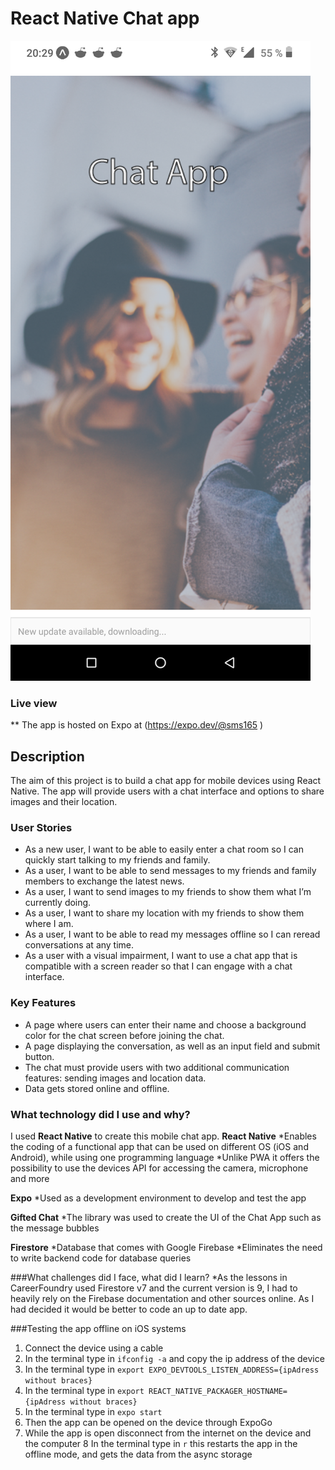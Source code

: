 # React Native Chat app
![app screenshot](/assets/chat-app-screenshpt.png)

### Live view
** The app is hosted on Expo at (https://expo.dev/@sms165 )
## Description
The aim of this project is to build a chat app for mobile devices using React Native. The app will provide users with a chat interface and options to share images and their location.

### User Stories
* As a new user, I want to be able to easily enter a chat room so I can quickly start talking to my friends and family.
* As a user, I want to be able to send messages to my friends and family members to exchange the latest news.
* As a user, I want to send images to my friends to show them what I’m currently doing.
* As a user, I want to share my location with my friends to show them where I am.
* As a user, I want to be able to read my messages offline so I can reread conversations at any
time.
* As a user with a visual impairment, I want to use a chat app that is compatible with a screen
reader so that I can engage with a chat interface.

### Key Features
* A page where users can enter their name and choose a background color for the chat screen before joining the chat.
* A page displaying the conversation, as well as an input field and submit button.
* The chat must provide users with two additional communication features: sending images
and location data.
* Data gets stored online and offline.

### What technology did I use and why?

I used **React Native** to create this mobile chat app. 
**React Native**
*Enables the coding of a functional app that can be used on different OS (iOS and Android), while using one programming language
*Unlike PWA it offers the possibility to use the devices API for accessing the camera, microphone and more

**Expo**
*Used as a development environment to develop and test the app

**Gifted Chat**
*The library was used to create the UI of the Chat App such as the message bubbles

**Firestore**
*Database that comes with Google Firebase
*Eliminates the need to write backend code for database queries

###What challenges did I face, what did I learn?
*As the lessons in CareerFoundry used Firestore v7 and the current version is 9, I had to heavily rely on the Firebase documentation and other sources online. As I had decided it would be better to code an up to date app.

###Testing the app offline on iOS systems
1. Connect the device using a cable
2. In the terminal type in ```ifconfig -a``` and copy the ip address of the device
3. In the terminal type in ```export EXPO_DEVTOOLS_LISTEN_ADDRESS={ipAdress without braces}```
4. In the terminal type in ```export REACT_NATIVE_PACKAGER_HOSTNAME={ipAdress without braces}```
5. In the terminal type in ```expo start```
6. Then the app can be opened on the device through ExpoGo
7. While the app is open disconnect from the internet on the device and the computer
8 In the terminal type in ```r``` this restarts the app in the offline mode, and gets the data from the async storage
